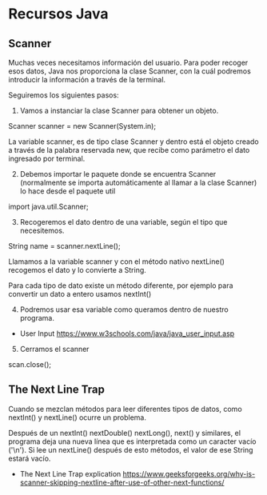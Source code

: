 # Recursos Java 

## Scanner

Muchas veces necesitamos información del usuario. Para poder recoger esos datos, Java nos proporciona la clase Scanner, con la cuál podremos introducir la información a través de la terminal.

Seguiremos los siguientes pasos:

1. Vamos a instanciar la clase Scanner para obtener un objeto.

Scanner scanner = new Scanner(System.in);

La variable scanner, es de tipo clase Scanner y dentro está el objeto creado a través de la palabra reservada new, que recibe como parámetro el dato ingresado por terminal.  

2. Debemos importar le paquete donde se encuentra Scanner (normalmente se importa automáticamente al llamar a la clase Scanner) lo hace desde el paquete util

import java.util.Scanner;

3. Recogeremos el dato dentro de una variable, según el tipo que necesitemos.

String name = scanner.nextLine();

Llamamos a la variable scanner y con el método nativo nextLine() recogemos el dato y lo convierte a String.

Para cada tipo de dato existe un método diferente, por ejemplo para convertir un dato a entero usamos nextInt()

4. Podremos usar esa variable como queramos dentro de nuestro programa.

* User Input
https://www.w3schools.com/java/java_user_input.asp

5. Cerramos el scanner

scan.close();

## The Next Line Trap

Cuando se mezclan métodos para leer diferentes tipos de datos, como nextInt() y nextLine() ocurre un problema. 

Después de un nextInt() nextDouble() nextLong(), next() y similares, el programa deja una nueva línea que es interpretada como un caracter vacío ('\n'). Si lee un nextLine() después de esto métodos, el valor de ese String estará vacío.

* The Next Line Trap explication
https://www.geeksforgeeks.org/why-is-scanner-skipping-nextline-after-use-of-other-next-functions/